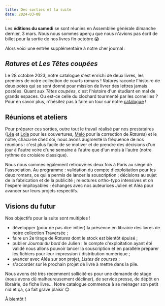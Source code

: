 ```yaml
---
title: Des sorties et la suite
date: 2024-03-08
---
```

Les **éditions du samedi** se sont réunies en Assemblée générale dimanche dernier, 3 mars. Nous nous sommes aperçu que nous n'avions pas écrit de billet pour la sortie de nos livres fin octobre 😱

Alors voici une entrée supplémentaire à notre cher journal :

## *Ratures* et *Les Têtes coupées*

Le 28 octobre 2023, notre catalogue s'est enrichi de deux livres, les premiers de notre collection de courts romans ! *Ratures* raconte l'histoire de deux potes qui se sont donné pour mission de livrer des lettres jamais postées. Quant aux *Têtes coupées*, c'est l'histoire d'un étudiant en mal de grands espaces. Ou est-ce celle du clochard tourmenté par les corneilles ? Pour en savoir plus, n'hésitez pas à faire un tour sur notre [catalogue](https://editionsdusamedi.fr/static4/catalogue) !

## Réunions et ateliers

Pour préparer ces sorties, outre tout le travail réalisé par nos prestataires ([Léa](https://www.instagram.com/lea_gribouille/) et [Lola](https://lolalecoutour.com/) pour les couvertures, [Melo](https://melodygornet.fr/) pour la correction de *Ratures*) et le nôtre, chacu·ne chez soi, nous avons augmenté la fréquence de nos réunions : c'est plus facile de se motiver et de prendre des décisions d'un jour à l'autre voire d'une semaine à l'autre que d'un mois à l'autre (notre rythme de croisière classique).

Nous nous sommes également retrouvé·es deux fois à Paris au siège de l'association. Au programme : validation du compte d'exploitation pour les deux romans, ce qui a permis de lancer la souscription ; décisions au sujet de la fabrication et de la publicité ; relectures ortho-typo intensives et on l'espère impitoyables ; échanges avec nos auteurices Julien et Aléa pour avancer sur leurs projets respectifs.

## Visions du futur

Nos objectifs pour la suite sont multiples !

* développer (pour ne pas dire initier) la présence en librairie des livres de notre collection Traversée ;
* faire un 2e tirage de *Ratures* dont le stock est bientôt épuisé ;
* publier *Journal du bord* de Julien : le compte d'exploitation ayant été validé nous allons pouvoir lancer la souscription et en parallèle préparer les fichiers pour leur impression / distribution numérique ;
* avancer avec Aléa sur son projet, *Listes de courses* ;
* s'accorder sur le prochain projet de livre à mettre dans la pile.

Nous avons été très récemment sollicité·es pour une demande de stage (nous avons dû malheureusement décliner), de service presse, de dépôt en librairie, de fiche livre... Notre catalogue commence à se ménager son petit nid et ça, ça fait grave plaisir 😊

À bientôt !
